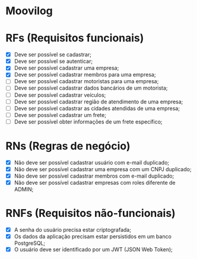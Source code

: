 # Moovilog

# RFs (Requisitos funcionais)

- [x] Deve ser possível se cadastrar;
- [x] Deve ser possível se autenticar;
- [x] Deve ser possível cadastrar uma empresa;
- [x] Deve ser possível cadastrar membros para uma empresa;
- [ ] Deve ser possível cadastrar motoristas para uma empresa;
- [ ] Deve ser possível cadastrar dados bancários de um motorista;
- [ ] Deve ser possível cadastrar veículos;
- [ ] Deve ser possível cadastrar região de atendimento de uma empresa;
- [ ] Deve ser possível cadastrar as cidades atendidas de uma empresa;
- [ ] Deve ser possível cadastrar um frete;
- [ ] Deve ser possível obter informações de um frete específico;

# RNs (Regras de negócio)

- [x] Não deve ser possível cadastrar usuário com e-mail duplicado;
- [x] Não deve ser possível cadastrar uma empresa com um CNPJ duplicado;
- [x] Não deve ser possível cadastrar membros com e-mail duplicado;
- [x] Não deve ser possível cadastrar empresas com roles diferente de ADMIN;

# RNFs (Requisitos não-funcionais)

- [x] A senha do usuário precisa estar criptografada;
- [x] Os dados da aplicação precisam estar persistidos em um banco PostgreSQL;
- [x] O usuário deve ser identificado por um JWT (JSON Web Token);

